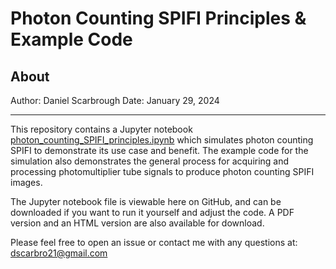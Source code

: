 # Photon Counting SPIFI Principles & Example Code
## About
Author: Daniel Scarbrough
Date: January 29, 2024

---

This repository contains a Jupyter notebook [photon_counting_SPIFI_principles.ipynb](photon_counting_SPIFI_principles.ipynb) which simulates photon counting SPIFI to demonstrate its use case and benefit.
The example code for the simulation also demonstrates the general process for acquiring and processing photomultiplier tube signals to produce photon counting SPIFI images.

The Jupyter notebook file is viewable here on GitHub, and can be downloaded if you want to run it yourself and adjust the code. A PDF version and an HTML version are also available for download.

Please feel free to open an issue or contact me with any questions at: dscarbro21@gmail.com
